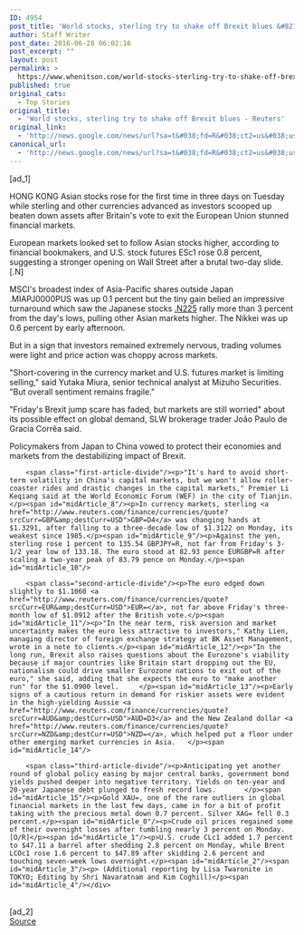 ```yaml
---
ID: 4954
post_title: 'World stocks, sterling try to shake off Brexit blues &#8211; Reuters'
author: Staff Writer
post_date: 2016-06-28 06:02:16
post_excerpt: ""
layout: post
permalink: >
  https://www.whenitson.com/world-stocks-sterling-try-to-shake-off-brexit-blues-reuters/
published: true
original_cats:
  - Top Stories
original_title:
  - 'World stocks, sterling try to shake off Brexit blues - Reuters'
original_link:
  - 'http://news.google.com/news/url?sa=t&#038;fd=R&#038;ct2=us&#038;usg=AFQjCNEE2V06S2bLdbZEN2O5vxv5BuevHQ&#038;clid=c3a7d30bb8a4878e06b80cf16b898331&#038;cid=52779142595730&#038;ei=vhJyV6jjIJe0hAG8nraQBw&#038;url=http://www.reuters.com/article/us-global-markets-idUSKCN0ZE028'
canonical_url:
  - 'http://news.google.com/news/url?sa=t&#038;fd=R&#038;ct2=us&#038;usg=AFQjCNEE2V06S2bLdbZEN2O5vxv5BuevHQ&#038;clid=c3a7d30bb8a4878e06b80cf16b898331&#038;cid=52779142595730&#038;ei=vhJyV6jjIJe0hAG8nraQBw&#038;url=http://www.reuters.com/article/us-global-markets-idUSKCN0ZE028'
---
```

 [ad_1]
<br><div id="articleText">
<span id="midArticle_start"/>

<span id="midArticle_0"/><span class="focusParagraph" readability="4"><p><span class="articleLocation">HONG KONG</span> Asian stocks rose for the first time in three days on Tuesday while sterling and other currencies advanced as investors scooped up beaten down assets after Britain's vote to exit the European Union stunned financial markets.</p></span><span id="midArticle_1"/><p>European markets looked set to follow Asian stocks higher, according to financial bookmakers, and U.S. stock futures ESc1 rose 0.8 percent, suggesting a stronger opening on Wall Street after a brutal two-day slide. [.N]</p><span id="midArticle_2"/><p>MSCI's broadest index of Asia-Pacific shares outside Japan .MIAPJ0000PUS was up 0.1 percent but the tiny gain belied an impressive turnaround which saw the Japanese stocks <a href="http://www.reuters.com/finance/markets/index?symbol=jp%21n225">.N225</a> rally more than 3 percent from the day's lows, pulling other Asian markets higher. The Nikkei was up 0.6 percent by early afternoon.</p><span id="midArticle_3"/><p>But in a sign that investors remained extremely nervous, trading volumes were light and price action was choppy across markets.</p><span id="midArticle_4"/><p>"Short-covering in the currency market and U.S. futures market is limiting selling," said Yutaka Miura, senior technical analyst at Mizuho Securities. "But overall sentiment remains fragile."</p><span id="midArticle_5"/><p>"Friday's Brexit jump scare has faded, but markets are still worried" about its possible effect on global demand, SLW brokerage trader João Paulo de Gracia Corrêa said.</p><span id="midArticle_6"/><p>Policymakers from Japan to China vowed to protect their economies and markets from the destabilizing impact of Brexit. </p><span id="midArticle_7"/>
        
        <span class="first-article-divide"/><p>"It's hard to avoid short-term volatility in China's capital markets, but we won't allow roller-coaster rides and drastic changes in the capital markets," Premier Li Keqiang said at the World Economic Forum (WEF) in the city of Tianjin.    </p><span id="midArticle_8"/><p>In currency markets, sterling <a href="http://www.reuters.com/finance/currencies/quote?srcCurr=GBP&amp;destCurr=USD">GBP=D4</a> was changing hands at $1.3291, after falling to a three-decade low of $1.3122 on Monday, its weakest since 1985.</p><span id="midArticle_9"/><p>Against the yen, sterling rose 1 percent to 135.54 GBPJPY=R, not far from Friday's 3-1/2 year low of 133.18. The euro stood at 82.93 pence EURGBP=R after scaling a two-year peak of 83.79 pence on Monday.</p><span id="midArticle_10"/>
        
        <span class="second-article-divide"/><p>The euro edged down slightly to $1.1060 <a href="http://www.reuters.com/finance/currencies/quote?srcCurr=EUR&amp;destCurr=USD">EUR=</a>, not far above Friday's three-month low of $1.0912 after the British vote.</p><span id="midArticle_11"/><p>"In the near term, risk aversion and market uncertainty makes the euro less attractive to investors," Kathy Lien, managing director of foreign exchange strategy at BK Asset Management, wrote in a note to clients.</p><span id="midArticle_12"/><p>"In the long run, Brexit also raises questions about the Eurozone's viability because if major countries like Britain start dropping out the EU, nationalism could drive smaller Eurozone nations to exit out of the euro," she said, adding that she expects the euro to "make another run" for the $1.0900 level.     </p><span id="midArticle_13"/><p>Early signs of a cautious return in demand for riskier assets were evident in the high-yielding Aussie <a href="http://www.reuters.com/finance/currencies/quote?srcCurr=AUD&amp;destCurr=USD">AUD=D3</a> and the New Zealand dollar <a href="http://www.reuters.com/finance/currencies/quote?srcCurr=NZD&amp;destCurr=USD">NZD=</a>, which helped put a floor under other emerging market currencies in Asia.   </p><span id="midArticle_14"/>
        
        <span class="third-article-divide"/><p>Anticipating yet another round of global policy easing by major central banks, government bond yields pushed deeper into negative territory. Yields on ten-year and 20-year Japanese debt plunged to fresh record lows.       </p><span id="midArticle_15"/><p>Gold XAU=, one of the rare outliers in global financial markets in the last few days, came in for a bit of profit taking with the precious metal down 0.7 percent. Silver XAG= fell 0.3 percent.</p><span id="midArticle_0"/><p>Crude oil prices regained some of their overnight losses after tumbling nearly 3 percent on Monday. [O/R]</p><span id="midArticle_1"/><p>U.S. crude CLc1 added 1.7 percent to $47.11 a barrel after shedding 2.8 percent on Monday, while Brent LCOc1 rose 1.6 percent to $47.89 after skidding 2.6 percent and touching seven-week lows overnight.</p><span id="midArticle_2"/><span id="midArticle_3"/><p> (Additional reporting by Lisa Twaronite in TOKYO; Editing by Shri Navaratnam and Kim Coghill)</p><span id="midArticle_4"/></div>
<br>[ad_2]
<br><a href="http://news.google.com/news/url?sa=t&#038;fd=R&#038;ct2=us&#038;usg=AFQjCNEE2V06S2bLdbZEN2O5vxv5BuevHQ&#038;clid=c3a7d30bb8a4878e06b80cf16b898331&#038;cid=52779142595730&#038;ei=vhJyV6jjIJe0hAG8nraQBw&#038;url=http://www.reuters.com/article/us-global-markets-idUSKCN0ZE028">Source </a>